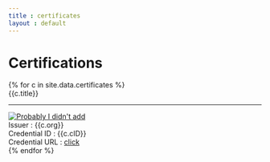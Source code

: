 ```yaml
---
title : certificates
layout : default
---
```


<div class="grand-parent">
    <h1 class="heading">Certifications</h1>
    <div class="parent">
        {% for c in site.data.certificates %}
            <div class="child">
                <div class="title">{{c.title}}</div>
                <hr class="seperator">
                <div>
                    <a href="{{site.baseurl}}/images/certificates/{{c.cImg}}">
                        <img class="certificate-img" src="{{site.baseurl}}/images/certificates/{{c.cImg}}" alt="Probably I didn't add">
                    </a>
                </div>
                <div>Issuer : {{c.org}}</div>
                <div>Credential ID : {{c.cID}}</div>
                <div>Credential URL : <a class="course" href="{{c.cURL}}">click</a></div>
            </div>
        {% endfor %}
    </div>
<div>